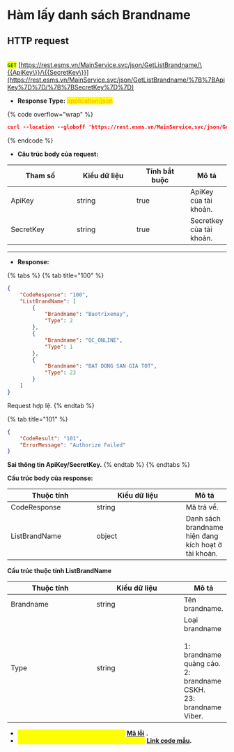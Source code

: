 # Hàm lấy danh sách Brandname

## HTTP request

\
<mark style="color:green;">**`GET`**</mark> [https://rest.esms.vn/MainService.svc/json/GetListBrandname/\{{ApiKey\}}/\{{SecretKey\}}](https://rest.esms.vn/MainService.svc/json/GetListBrandname/%7B%7BApiKey%7D%7D/%7B%7BSecretKey%7D%7D)

* **Response Type:** <mark style="color:orange;">application/json</mark>

{% code overflow="wrap" %}
```json
curl --location --globoff 'https://rest.esms.vn/MainService.svc/json/GetListBrandname/{{ApiKey}}/{{SecretKey}}'
```
{% endcode %}

* **Câu trúc body của request:**

<table><thead><tr><th width="158.20001220703125">Tham số</th><th width="152">Kiểu dữ liệu</th><th width="134" data-type="checkbox">Tính bắt buộc</th><th>Mô tả</th></tr></thead><tbody><tr><td>ApiKey</td><td>string</td><td>true</td><td>ApiKey của tài khoản.</td></tr><tr><td>SecretKey</td><td>string</td><td>true</td><td>Secretkey của tài khoản.</td></tr></tbody></table>

***

* **Response:**

{% tabs %}
{% tab title="100" %}
```json
{
    "CodeResponse": "100",
    "ListBrandName": [
        {
            "Brandname": "Baotrixemay",
            "Type": 2
        },
        {
            "Brandname": "QC_ONLINE",
            "Type": 1
        },
        {
            "Brandname": "BAT DONG SAN GIA TOT",
            "Type": 23
        }
    ]
}
```

Request hợp lệ.
{% endtab %}

{% tab title="101" %}
```json
{
    "CodeResult": "101",
    "ErrorMessage": "Authorize Failed"
}
```

**Sai thông tin ApiKey/SecretKey.**
{% endtab %}
{% endtabs %}

**Cấu trúc body của response:**

<table><thead><tr><th width="181.4000244140625">Thuộc tính</th><th width="189.7999267578125">Kiểu dữ liệu</th><th>Mô tả</th></tr></thead><tbody><tr><td> CodeResponse</td><td>string</td><td>Mã trả về.</td></tr><tr><td>ListBrandName</td><td>object</td><td>Danh sách brandname hiện đang kích hoạt ở tài khoản.</td></tr></tbody></table>

**Cấu trúc thuộc tính ListBrandName**

<table><thead><tr><th width="185">Thuộc tính</th><th width="190.60009765625">Kiểu dữ liệu</th><th>Mô tả</th></tr></thead><tbody><tr><td>Brandname</td><td>string</td><td>Tên brandname.</td></tr><tr><td>Type</td><td>string</td><td>Loại brandname<br><br>1: brandname quảng cáo.<br>2: brandname CSKH.<br>23: brandname Viber.</td></tr></tbody></table>



* _<mark style="color:yellow;">**Thông tin chi tiết mã lỗi xem ở bảng:**</mark>_ [**Mã lỗi**](../bang-ma-loi.md) **.**
* _<mark style="color:yellow;">**Lấy code mẫu các ngôn ngữ trên Postman:**</mark>_ [**Link code mẫu**](https://samplefordevelopers.esms.vn/#3133a801-03e9-4e81-8de1-ac27549fb966)**.**

